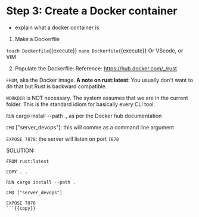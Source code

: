 # Step 3: Create a Docker container

- explain what a docker container is


1. Make a Dockerfile

`touch Dockerfile`{{execute}}
`nano Dockerfile`{{execute}}
Or VScode, or VIM


2. Populate the Dockerfile:
Reference: https://hub.docker.com/_/rust

`FROM`, aka the Docker image.
**A note on rust:latest**: You usually don't want to do that but Rust is backward compatible.

`WORKDIR` is NOT necessary. The system assumes that we are in the current folder. This is the standard idiom for basically every CLI tool.

`RUN` cargo install --path ., as per the Docker hub documentation

`CMD` ["server_devops"]: this will comme as a command line argument.

`EXPOSE 7878`: the server will listen on port `7878`


SOLUTION:

```
FROM rust:latest

COPY . .

RUN cargo install --path .

CMD ["server_devops"]

EXPOSE 7878
```{{copy}}

